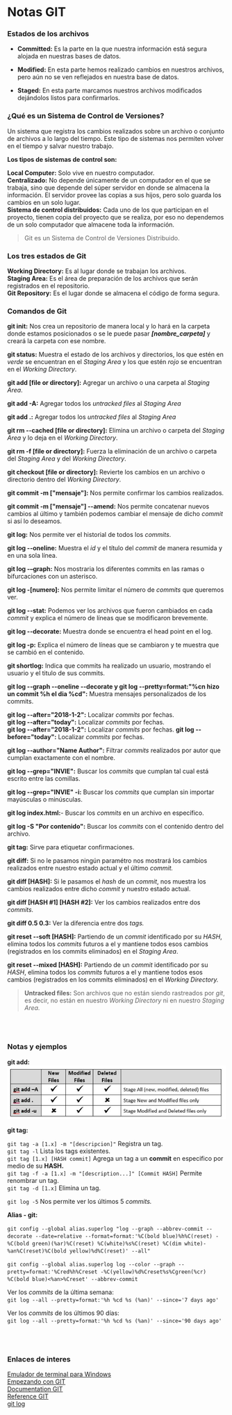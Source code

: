 # Notas GIT

### Estados de los archivos ###

- **Committed:** Es la parte en la que nuestra información está segura alojada en nuestras bases de datos.

- **Modified:** En esta parte hemos realizado cambios en nuestros archivos, pero aún no se ven reflejados en nuestra base de datos.

- **Staged:** En esta parte marcamos nuestros archivos modificados dejándolos listos para confirmarlos.


### ¿Qué es un Sistema de Control de Versiones? ###

Un sistema que registra los cambios realizados sobre un archivo o conjunto de archivos a lo largo del tiempo. Este tipo de sistemas nos permiten volver en el tiempo y salvar nuestro trabajo. <br>

**Los tipos de sistemas de control son:**

**Local Computer:** Solo vive en nuestro computador. <br>
**Centralizado:** No depende únicamente de un computador en el que se trabaja, sino que depende del súper servidor en donde se almacena la información. El servidor provee las copias a sus hijos, pero solo guarda los cambios en un solo lugar. <br>
**Sistema de control distribuidos:** Cada uno de los que participan en el proyecto, tienen copia del proyecto que se realiza, por eso no dependemos de un solo computador que almacene toda la información.

> Git es un Sistema de Control de Versiones Distribuido.


### Los tres estados de Git ###

**Working Directory:** Es al lugar donde se trabajan los archivos. <br>
**Staging Area:** Es el área de preparación de los archivos que serán registrados en el repositorio. <br>
**Git Repository:** Es el lugar donde se almacena el código de forma segura.


### Comandos de Git ###

**git init:** Nos crea un repositorio de manera local y lo hará en la carpeta donde estamos posicionados o se le puede pasar ***[nombre_carpeta]*** y creará la carpeta con ese nombre.

**git status:** Muestra el estado de los archivos y directorios, los que estén en *verde* se encuentran en el *Staging Area* y los que estén *rojo* se encuentran en el *Working Directory*.

**git add [file or directory]:** Agregar un archivo o una carpeta al *Staging Area*.

**git add -A:** Agregar todos los *untracked files* al *Staging Area*

**git add .:** Agregar todos los *untracked files* al *Staging Area*

**git rm --cached [file or directory]:** Elimina un archivo o carpeta del *Staging Area* y lo deja en el *Working Directory*.

**git rm -f [file or directory]:** Fuerza la eliminación de un archivo o carpeta del *Staging Area* y del *Working Directory*.

**git checkout [file or directory]:** Revierte los cambios en un archivo o directorio dentro del *Working Directory*.

**git commit -m ["mensaje"]:** Nos permite confirmar los cambios realizados.

**git commit -m ["mensaje"] --amend:** Nos permite concatenar nuevos cambios al último y también podemos cambiar el mensaje de dicho *commit* si así lo deseamos.

**git log:** Nos permite ver el historial de todos los *commits*.

**git log --oneline:** Muestra el *id* y el título del *commit* de manera resumida y en una sola línea.

**git log -–graph:** Nos mostraria los diferentes commits en las ramas o bifurcaciones con un asterisco.

**git log -[numero]:** Nos permite limitar el número de *commits* que queremos ver.

**git log --stat:** Podemos ver los archivos que fueron cambiados en cada *commit* y explica el número de líneas que se modificaron brevemente.

**git log --decorate:** Muestra donde se encuentra el head point en el log.

**git log -p:** Explica el número de líneas que se cambiaron y te muestra que se cambió en el contenido.

**git shortlog:** Indica que commits ha realizado un usuario, mostrando el usuario y el titulo de sus commits.

**git log --graph --oneline --decorate y
git log --pretty=format:"%cn hizo un commit %h el dia %cd":** Muestra mensajes personalizados de los commits. <br>

**git log --after="2018-1-2":** Localizar *commits* por fechas. <br>
**git log --after="today":** Localizar *commits* por fechas. <br>
**git log --after="2018-1-2":** Localizar *commits* por fechas.
**git log --before="today":** Localizar *commits* por fechas.

**git log --author="Name Author":** Filtrar *commits* realizados por autor que cumplan exactamente con el nombre.

**git log --grep="INVIE":** Buscar los *commits* que cumplan tal cual está escrito entre las comillas.

**git log --grep="INVIE" -i:** Buscar los *commits* que cumplan sin importar mayúsculas o minúsculas.

**git log index.html:**- Buscar los *commits* en un archivo en específico.

**git log -S "Por contenido":** Buscar los *commits* con el contenido dentro del archivo.

**git tag:** Sirve para etiquetar confirmaciones.

**git diff:** Si no le pasamos ningún paramétro nos mostrará los cambios realizados entre nuestro estado actual y el último *commit.*

**git diff [HASH]:** Si le pasamos el *hash* de un *commit*, nos muestra los cambios realizados entre dicho *commit* y nuestro estado actual.

**git diff [HASH #1] [HASH #2]:** Ver los cambios realizados entre dos *commits.*

**git diff 0.5 0.3:** Ver la diferencia entre dos *tags.*

**git reset --soft [HASH]:** Partiendo de un *commit* identificado por su *HASH*, elimina todos los *commits* futuros a el y mantiene todos esos cambios (registrados en los commits eliminados) en el *Staging Area*.

**git reset --mixed [HASH]:** Partiendo de un *commit* identificado por su *HASH*, elimina todos los *commits* futuros a el y mantiene todos esos cambios (registrados en los commits eliminados) en el *Working Directory.*

> **Untracked files:** Son archivos que no están siendo rastreados por *git*, es decir, no están en nuestro *Working Directory* ni en nuestro *Staging Area.*


<br><br>

### Notas y ejemplos ###

**git add:** <br>
![git add](images/git-add.jpg)

**git tag:**

`git tag -a [1.x] -m "[descripcion]"` Registra un tag. <br>
`git tag -l` Lista los tags existentes. <br>
`git tag [1.x] [HASH commit]` Agrega un tag a un **commit** en especifico por medio de su **HASH.** <br>
`git tag -f -a [1.x] -m "[description...]" [Commit HASH]` Permite renombrar un tag. <br>
`git tag -d [1.x]` Elimina un tag.

`git log -5` Nos permite ver los últimos 5 *commits.*

**Alias - git:**

`git config --global alias.superlog "log --graph --abbrev-commit --decorate --date=relative --format=format:'%C(bold blue)%h%C(reset) - %C(bold green)(%ar)%C(reset) %C(white)%s%C(reset) %C(dim white)- %an%C(reset)%C(bold yellow)%d%C(reset)' --all"`

`git config --global alias.superlog log --color --graph --pretty=format:'%Cred%h%Creset -%C(yellow)%d%Creset%s%Cgreen(%cr) %C(bold blue)<%an>%Creset' --abbrev-commit`

Ver los *commits* de la última semana: <br>
`git log --all --pretty=format:'%h %cd %s (%an)' --since='7 days ago'`

Ver los *commits* de los últimos 90 días: <br>
`git log --all --pretty=format:'%h %cd %s (%an)' --since='90 days ago'`


<br><br>

### Enlaces de interes ###

[Emulador de terminal para Windows](http://cmder.net/) <br>
[Empezando con GIT](https://git-scm.com/book/es/v1/Empezando) <br>
[Documentation GIT](https://git-scm.com/doc) <br>
[Reference GIT](https://git-scm.com/docs) <br>
[git log](https://www.git-scm.com/docs/git-log)
